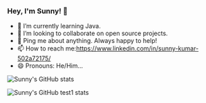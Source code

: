 ### Hey, I'm Sunny! 👋

- 🌱 I’m currently learning  Java.
- 👯 I’m looking to collaborate on open source projects.
- 💬 Ping me about anything. Always happy to help!
- 📫 How to reach me:https://www.linkedin.com/in/sunny-kumar-502a72175/
- 😄 Pronouns: He/Him...


![Sunny's GitHub stats](https://github-readme-stats.vercel.app/api?username=sunnykumar2&show_icons=true&theme=radical)

![Sunny's GitHub test1 stats](https://github-readme-stats.vercel.app/api/top-langs/?username=sunnykumar2&layout=compact&theme=radical)



<!--
**sunnykumar2/sunnykumar2** is a ✨ _special_ ✨ repository because its `README.md` (this file) appears on your GitHub profile.

Here are some ideas to get you started:

- 🔭 I’m currently working on ...
- 🌱 I’m currently learning  Java...
- 👯 I’m looking to collaborate on open source projects ...
- 🤔 I’m looking for help with ...
- 💬 Ask me about ...
- 📫 How to reach me: ...
- 😄 Pronouns: He/Him...
- ⚡ Fun fact: ...
-->
